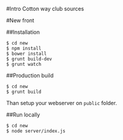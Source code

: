 #Intro
Cotton way club sources

#New front

##Installation

```
$ cd new
$ npm install
$ bower install
$ grunt build-dev
$ grunt watch
```

##Production build

```
$ cd new
$ grunt build
```

Than setup your webserver on `public` folder.

##Run locally

```
$ cd new
$ node server/index.js
```